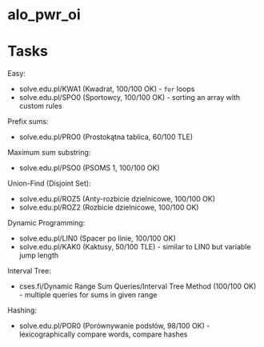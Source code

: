 # alo_pwr_oi

# Tasks
Easy:
* solve.edu.pl/KWA1 (Kwadrat, 100/100 OK) - `for` loops
* solve.edu.pl/SPO0 (Sportowcy, 100/100 OK) - sorting an array with custom rules

Prefix sums:
* solve.edu.pl/PRO0 (Prostokątna tablica, 60/100 TLE)

Maximum sum substring:
* solve.edu.pl/PSO0 (PSOMS 1, 100/100 OK)

Union-Find (Disjoint Set):
* solve.edu.pl/ROZ5 (Anty-rozbicie dzielnicowe, 100/100 OK)
* solve.edu.pl/ROZ2 (Rozbicie dzielnicowe, 100/100 OK)

Dynamic Programming:
* solve.edu.pl/LIN0 (Spacer po linie, 100/100 OK)
* solve.edu.pl/KAK0 (Kaktusy, 50/100 TLE) - similar to LIN0 but variable jump length

Interval Tree:
* cses.fi/Dynamic Range Sum Queries/Interval Tree Method (100/100 OK) - multiple queries for sums in given range

Hashing:
* solve.edu.pl/POR0 (Porównywanie podsłów, 98/100 OK) - lexicographically compare words, compare hashes
